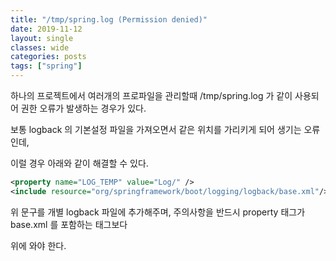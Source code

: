 ```yaml
---
title: "/tmp/spring.log (Permission denied)"
date: 2019-11-12
layout: single
classes: wide
categories: posts
tags: ["spring"]
---
```

하나의 프로젝트에서 여러개의 프로파일을 관리할때 /tmp/spring.log 가 같이 사용되어 권한 오류가 발생하는 경우가 있다.

보통 logback 의 기본설정 파일을 가져오면서 같은 위치를 가리키게 되어 생기는 오류인데,

이럴 경우 아래와 같이 해결할 수 있다.
```xml
<property name="LOG_TEMP" value="Log/" />
<include resource="org/springframework/boot/logging/logback/base.xml"/>
```
위 문구를 개별 logback 파일에 추가해주며, 주의사항을 반드시 property 태그가 base.xml 를 포함하는 태그보다

위에 와야 한다.
